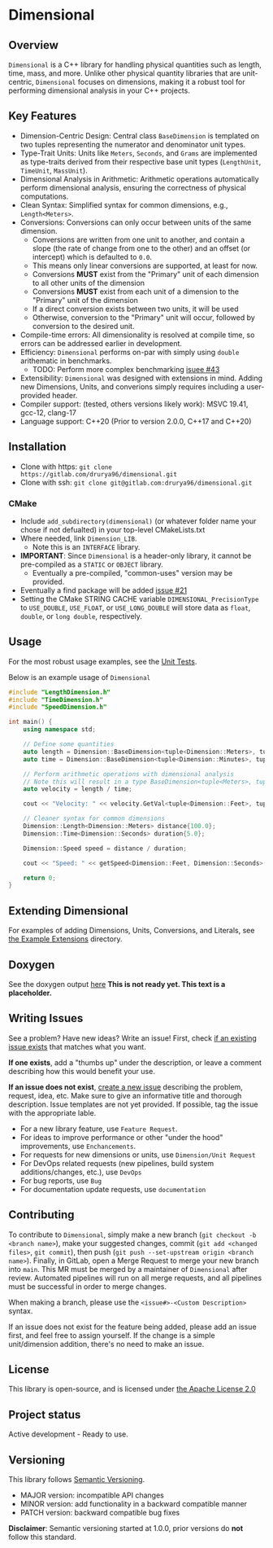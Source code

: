 # Dimensional

## Overview

`Dimensional` is a C++ library for handling physical quantities such as length, time, mass, and more. Unlike other physical quantity libraries that are unit-centric, `Dimensional` focuses on dimensions, making it a robust tool for performing dimensional analysis in your C++ projects.

## Key Features

- Dimension-Centric Design: Central class `BaseDimension` is templated on two tuples representing the numerator and denominator unit types.
- Type-Trait Units: Units like `Meters`, `Seconds`, and `Grams` are implemented as type-traits derived from their respective base unit types (`LengthUnit`, `TimeUnit`, `MassUnit`).
- Dimensional Analysis in Arithmetic: Arithmetic operations automatically perform dimensional analysis, ensuring the correctness of physical computations.
- Clean Syntax: Simplified syntax for common dimensions, e.g., `Length<Meters>`.
- Conversions: Conversions can only occur between units of the same dimension.
  - Conversions are written from one unit to another, and contain a slope (the rate of change from one to the other) and an offset (or intercept) which is defaulted to `0.0`.
  - This means only linear conversions are supported, at least for now.
  - Conversions **MUST** exist from the "Primary" unit of each dimension to all other units of the dimension
  - Conversions **MUST** exist from each unit of a dimension to the "Primary" unit of the dimension
  - If a direct conversion exists between two units, it will be used
  - Otherwise, conversion to the "Primary" unit will occur, followed by conversion to the desired unit.
- Compile-time errors: All dimensionality is resolved at compile time, so errors can be addressed earlier in development.
- Efficiency: `Dimensional` performs on-par with simply using `double` arithematic in benchmarks.
  - TODO: Perform more complex benchmarking [isuee #43](https://gitlab.com/dimensionalanalysis/dimensional/-/issues/43)
- Extensibility: `Dimensional` was designed with extensions in mind. Adding new Dimensions, Units, and converions simply requires including a user-provided header.
- Compiler support: (tested, others versions likely work): MSVC 19.41, gcc-12, clang-17
- Language support: C++20 (Prior to version 2.0.0, C++17 and C++20) 

## Installation

- Clone with https: `git clone https://gitlab.com/drurya96/dimensional.git`
- Clone with ssh: `git clone git@gitlab.com:drurya96/dimensional.git`

### CMake

- Include `add_subdirectory(dimensional)` (or whatever folder name your chose if not defualted) in your top-level CMakeLists.txt
- Where needed, link `Dimension_LIB`.
  - Note this is an `INTERFACE` library.
- **IMPORTANT**: Since `Dimensional` is a header-only library, it cannot be pre-compiled as a `STATIC` or `OBJECT` library.
  - Eventually a pre-compiled, "common-uses" version may be provided.
- Eventually a find package will be added [issue #21](https://gitlab.com/drurya96/dimensional/-/issues/21)
- Setting the CMake STRING CACHE variable `DIMENSIONAL_PrecisionType` to `USE_DOUBLE`, `USE_FLOAT`, or `USE_LONG_DOUBLE` will store data as `float`, `double`, or `long double`, respectively.


## Usage
For the most robust usage examples, see the [Unit Tests](https://gitlab.com/dimensionalanalysis/dimensional/-/tree/main/Dimension/UnitTest?ref_type=heads).

Below is an example usage of `Dimensional`

```cpp
#include "LengthDimension.h"
#include "TimeDimension.h"
#include "SpeedDimension.h"

int main() {
    using namespace std;

    // Define some quantities
    auto length = Dimension::BaseDimension<tuple<Dimension::Meters>, tuple<>>{25.0};
    auto time = Dimension::BaseDimension<tuple<Dimension::Minutes>, tuple<>>{10};

    // Perform arithmetic operations with dimensional analysis
    // Note this will result in a type BaseDimension<tuple<Meters>, tuple<Seconds>>
    auto velocity = length / time;

    cout << "Velocity: " << velocity.GetVal<tuple<Dimension::Feet>, tuple<Dimension::Seconds>>() << " f/sec" << endl;

    // Cleaner syntax for common dimensions
    Dimension::Length<Dimension::Meters> distance{100.0};
    Dimension::Time<Dimension::Seconds> duration{5.0};

    Dimension::Speed speed = distance / duration;

    cout << "Speed: " << getSpeed<Dimension::Feet, Dimension::Seconds>(speed) << " f/s" << endl;

    return 0;
}
```

## Extending Dimensional

For examples of adding Dimensions, Units, Conversions, and Literals, see [the Example Extensions](https://gitlab.com/drurya96/dimensional/-/tree/main/Dimension/ExampleExtensions?ref_type=heads) directory.

## Doxygen

See the doxygen output [here]() **This is not ready yet. This text is a placeholder.**

## Writing Issues

See a problem? Have new ideas? Write an issue! First, check [if an existing issue exists](https://gitlab.com/dimensionalanalysis/dimensional/-/issues) that matches what you want.

**If one exists**, add a "thumbs up" under the description, or leave a comment describing how this would benefit your use.

**If an issue does not exist**, [create a new issue](https://gitlab.com/dimensionalanalysis/dimensional/-/issues/new) describing the problem, request, idea, etc. Make sure to give an informative title and thorough description. Issue templates are not yet provided. If possible, tag the issue with the appropriate lable.
- For a new library feature, use `Feature Request`.
- For ideas to improve performance or other "under the hood" improvements, use `Enchancements`.
- For requests for new dimensions or units, use `Dimension/Unit Request`
- For DevOps related requests (new pipelines, build system additions/changes, etc.), use `DevOps`
- For bug reports, use `Bug`
- For documentation update requests, use `documentation`

## Contributing

To contribute to `Dimensional`, simply make a new branch (`git checkout -b <branch name>`), make your suggested changes, commit (`git add <changed files>`, `git commit`), then push (`git push --set-upstream origin <branch name>`). Finally, in GitLab, open a Merge Request to merge your new branch into `main`. This MR must be merged by a maintainer of `Dimensional` after review. Automated pipelines will run on all merge requests, and all pipelines must be successful in order to merge changes.

When making a branch, please use the `<issue#>-<Custom Description>` syntax.

If an issue does not exist for the feature being added, please add an issue first, and feel free to assign yourself. If the change is a simple unit/dimension addition, there's no need to make an issue.

## License
This library is open-source, and is licensed under [the Apache License 2.0](https://gitlab.com/drurya96/dimensional/-/blob/main/LICENSE)

## Project status
Active development - Ready to use.

## Versioning
This library follows [Semantic Versioning](https://semver.org/).
- MAJOR version: incompatible API changes
- MINOR version: add functionality in a backward compatible manner
- PATCH version: backward compatible bug fixes

**Disclaimer**: Semantic versioning started at 1.0.0, prior versions do **not** follow this standard.